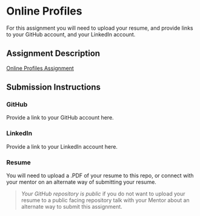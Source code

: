 # Online Profiles
For this assignment you will need to upload your resume, and provide links to your GitHub account, and your LinkedIn account.

## Assignment Description
[Online Profiles Assignment](https:/education.launchcode.org/liftoff-OLD/assignments/online-profiles/)

## Submission Instructions
 
### GitHub
Provide a link to your GitHub account here.
 
### LinkedIn
Provide a link to your LinkedIn account here.

### Resume
You will need to upload a .PDF of your resume to this repo, or connect with your mentor on an alternate way of submitting your resume.

> *Your GitHub repository is public* if you do not want to upload your resume to a public facing repository talk with your Mentor about an alternate way to submit this assignment.
